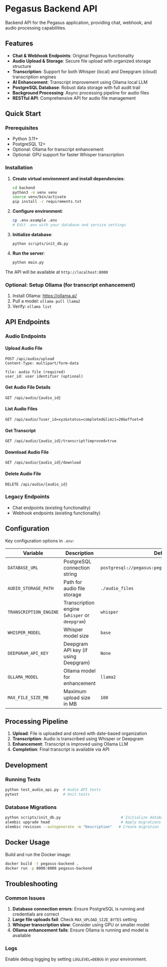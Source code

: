 # Pegasus Backend API

Backend API for the Pegasus application, providing chat, webhook, and audio processing capabilities.

## Features

- **Chat & Webhook Endpoints**: Original Pegasus functionality
- **Audio Upload & Storage**: Secure file upload with organized storage structure
- **Transcription**: Support for both Whisper (local) and Deepgram (cloud) transcription engines
- **AI Enhancement**: Transcript improvement using Ollama local LLM
- **PostgreSQL Database**: Robust data storage with full audit trail
- **Background Processing**: Async processing pipeline for audio files
- **RESTful API**: Comprehensive API for audio file management

## Quick Start

### Prerequisites

- Python 3.11+
- PostgreSQL 12+
- Optional: Ollama for transcript enhancement
- Optional: GPU support for faster Whisper transcription

### Installation

1. **Create virtual environment and install dependencies**:
   ```bash
   cd backend
   python3 -m venv venv
   source venv/bin/activate
   pip install -r requirements.txt
   ```

2. **Configure environment**:
   ```bash
   cp .env.example .env
   # Edit .env with your database and service settings
   ```

3. **Initialize database**:
   ```bash
   python scripts/init_db.py
   ```

4. **Run the server**:
   ```bash
   python main.py
   ```

The API will be available at `http://localhost:8000`

### Optional: Setup Ollama (for transcript enhancement)

1. Install Ollama: https://ollama.ai/
2. Pull a model: `ollama pull llama2`
3. Verify: `ollama list`

## API Endpoints

### Audio Endpoints

#### Upload Audio File
```http
POST /api/audio/upload
Content-Type: multipart/form-data

file: audio file (required)
user_id: user identifier (optional)
```

#### Get Audio File Details
```http
GET /api/audio/{audio_id}
```

#### List Audio Files
```http
GET /api/audio/?user_id=xyz&status=completed&limit=20&offset=0
```

#### Get Transcript
```http
GET /api/audio/{audio_id}/transcript?improved=true
```

#### Download Audio File
```http
GET /api/audio/{audio_id}/download
```

#### Delete Audio File
```http
DELETE /api/audio/{audio_id}
```

### Legacy Endpoints
- Chat endpoints (existing functionality)
- Webhook endpoints (existing functionality)

## Configuration

Key configuration options in `.env`:

| Variable | Description | Default |
|----------|-------------|---------|
| `DATABASE_URL` | PostgreSQL connection string | `postgresql://pegasus:pegasus@localhost/pegasus_db` |
| `AUDIO_STORAGE_PATH` | Path for audio file storage | `./audio_files` |
| `TRANSCRIPTION_ENGINE` | Transcription engine (`whisper` or `deepgram`) | `whisper` |
| `WHISPER_MODEL` | Whisper model size | `base` |
| `DEEPGRAM_API_KEY` | Deepgram API key (if using Deepgram) | `None` |
| `OLLAMA_MODEL` | Ollama model for enhancement | `llama2` |
| `MAX_FILE_SIZE_MB` | Maximum upload size in MB | `100` |

## Processing Pipeline

1. **Upload**: File is uploaded and stored with date-based organization
2. **Transcription**: Audio is transcribed using Whisper or Deepgram
3. **Enhancement**: Transcript is improved using Ollama LLM
4. **Completion**: Final transcript is available via API

## Development

### Running Tests
```bash
python test_audio_api.py  # Audio API tests
pytest                    # Unit tests
```

### Database Migrations
```bash
python scripts/init_db.py                           # Initialize database
alembic upgrade head                                # Apply migrations
alembic revision --autogenerate -m "Description"   # Create migration
```

## Docker Usage

Build and run the Docker image:

```bash
docker build -t pegasus-backend .
docker run -p 8000:8000 pegasus-backend
```

## Troubleshooting

### Common Issues

1. **Database connection errors**: Ensure PostgreSQL is running and credentials are correct
2. **Large file uploads fail**: Check `MAX_UPLOAD_SIZE_BYTES` setting
3. **Whisper transcription slow**: Consider using GPU or smaller model
4. **Ollama enhancement fails**: Ensure Ollama is running and model is available

### Logs
Enable debug logging by setting `LOGLEVEL=DEBUG` in your environment.
